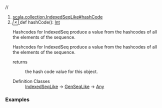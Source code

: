 //
<ol>
<li><a href="https://www.scala-lang.org/api/2.12.3/scala/collection/mutable/ArrayBuffer.html#hashCode():Int">scala.collection.IndexedSeqLike#hashCode</a></li>
<li name="scala.collection.IndexedSeqLike#hashCode" visbl="pub" class="indented0 " data-isabs="false" fullcomment="yes" group="Ungrouped"> <a id="hashCode():Int"></a> <span class="permalink"> <a href="../../../scala/collection/mutable/ArrayBuffer.html#hashCode():Int" title="Permalink"> <i class="material-icons"></i> </a> </span> <span class="modifier_kind"> <span class="modifier"></span> <span class="kind">def</span> </span> <span class="symbol"> <span class="name">hashCode</span><span class="params">()</span><span class="result">: <a href="../../Int.html" class="extype" name="scala.Int">Int</a></span> </span> <p class="shortcomment cmt">Hashcodes for IndexedSeq produce a value from the hashcodes of all the elements of the sequence.</p>
 <div class="fullcomment">
  <div class="comment cmt">
   <p>Hashcodes for IndexedSeq produce a value from the hashcodes of all the elements of the sequence.</p>
  </div>
  <dl class="paramcmts block">
   <dt>
    returns
   </dt>
   <dd class="cmt">
    <p>the hash code value for this object.</p>
   </dd>
  </dl>
  <dl class="attributes block"> 
   <dt>
    Definition Classes
   </dt>
   <dd>
    <a href="../IndexedSeqLike.html" class="extype" name="scala.collection.IndexedSeqLike">IndexedSeqLike</a> → 
    <a href="../GenSeqLike.html" class="extype" name="scala.collection.GenSeqLike">GenSeqLike</a> → 
    <a href="../../Any.html" class="extype" name="scala.Any">Any</a>
   </dd>
  </dl>
 </div> </li>
        </ol>


### Examples















